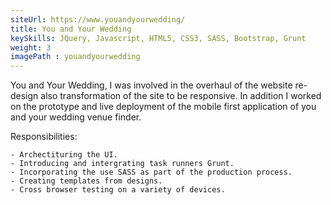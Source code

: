 ```yaml
---
siteUrl: https://www.youandyourwedding/
title: You and Your Wedding
keySkills: JQuery, Javascript, HTML5, CSS3, SASS, Bootstrap, Grunt
weight: 3
imagePath : youandyourwedding
---
```


You and Your Wedding, I was involved in the overhaul of the website re-design also transformation of the site to be responsive. In addition I worked on the prototype and live deployment of the mobile first application of you and your wedding venue finder.

Responsibilities:

	- Archectituring the UI.
	- Introducing and intergrating task runners Grunt.
	- Incorporating the use SASS as part of the production process.
	- Creating templates from designs.
	- Cross browser testing on a variety of devices.
